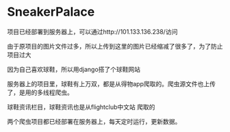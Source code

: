 # SneakerPalace

项目已经部署到服务器上，可以通过http://101.133.136.238/访问

由于原项目的图片文件过多，所以上传到这里的图片已经缩减了很多了，为了防止项目过大

因为自己喜欢球鞋，所以用django搭了个球鞋网站

服务器上的项目里，球鞋有上万双，都是从得物app爬取的。爬虫源文件也上传了，是用的多线程爬虫。

球鞋资讯栏目，球鞋资讯也是从flightclub中文站 爬取的

两个爬虫项目都已经部署在服务器上，每天定时运行，更新数据。

